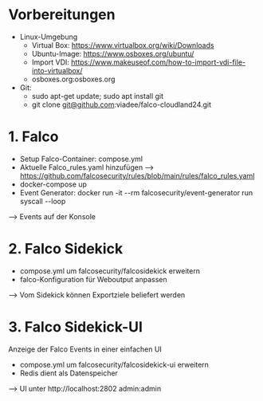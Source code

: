 # Vorbereitungen

- Linux-Umgebung
  - Virtual Box: https://www.virtualbox.org/wiki/Downloads
  - Ubuntu-Image:  https://www.osboxes.org/ubuntu/
  - Import VDI: https://www.makeuseof.com/how-to-import-vdi-file-into-virtualbox/
  - osboxes.org:osboxes.org
- Git: 
  - sudo apt-get update; sudo apt install git
  - git clone git@github.com:viadee/falco-cloudland24.git

# 1. Falco
- Setup Falco-Container: compose.yml
- Aktuelle Falco_rules.yaml hinzufügen --> https://github.com/falcosecurity/rules/blob/main/rules/falco_rules.yaml
- docker-compose up
- Event Generator: docker run -it --rm falcosecurity/event-generator run syscall --loop

--> Events auf der Konsole

 # 2. Falco Sidekick
- compose.yml um falcosecurity/falcosidekick erweitern
- falco-Konfiguration für Weboutput anpassen

--> Vom Sidekick können Exportziele beliefert werden

# 3. Falco Sidekick-UI
Anzeige der Falco Events in einer einfachen UI
- compose.yml um falcosecurity/falcosidekick-ui erweitern
- Redis dient als Datenspeicher

--> UI unter http://localhost:2802 admin:admin
